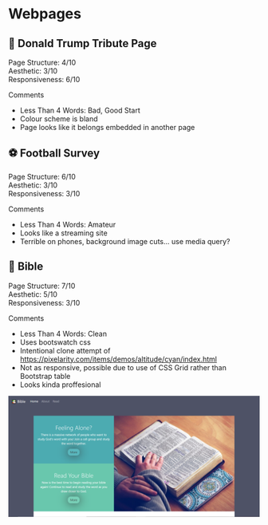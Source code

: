 # Webpages

## 🐐 Donald Trump Tribute Page
Page Structure: 4/10  
Aesthetic: 3/10  
Responsiveness: 6/10  

Comments
* Less Than 4 Words: Bad, Good Start
* Colour scheme is bland
* Page looks like it belongs embedded in another page

## ⚽ Football Survey
Page Structure: 6/10  
Aesthetic: 3/10  
Responsiveness: 3/10  

Comments  
* Less Than 4 Words: Amateur
* Looks like a streaming site
* Terrible on phones, background image cuts... use media query?

## 📖 Bible
Page Structure: 7/10  
Aesthetic: 5/10  
Responsiveness: 3/10  

Comments  
* Less Than 4 Words: Clean
* Uses bootswatch css
* Intentional clone attempt of https://pixelarity.com/items/demos/altitude/cyan/index.html
* Not as responsive, possible due to use of CSS Grid rather than Bootstrap table
* Looks kinda proffesional

![Screenshot of Bible Site](https://github.com/DonCharlesLambert/Webpages/blob/master/Screenshots/Bible.PNG?raw=true)